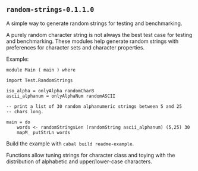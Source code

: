 

## `random-strings-0.1.1.0`

A simple way to generate random strings for testing and benchmarking.

A purely random character string is not always the best test case for testing
and benchmarking. These modules help generate random strings with preferences
for character sets and character properties.

Example:

    module Main ( main ) where

    import Test.RandomStrings

    iso_alpha = onlyAlpha randomChar8
    ascii_alphanum = onlyAlphaNum randomASCII

    -- print a list of 30 random alphanumeric strings between 5 and 25
    -- chars long.

    main = do
        words <- randomStringsLen (randomString ascii_alphanum) (5,25) 30
        mapM_ putStrLn words


Build the example with `cabal build readme-example`.

Functions allow tuning strings for character class and toying with the
distribution of alphabetic and upper/lower-case characters.

